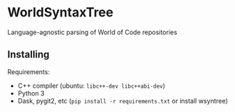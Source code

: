 # WorldSyntaxTree

Language-agnostic parsing of World of Code repositories

## Installing

Requirements:

 - C++ compiler (ubuntu: `libc++-dev libc++abi-dev`)
 - Python 3
 - Dask, pygit2, etc (`pip install -r requirements.txt` or install wsyntree)
